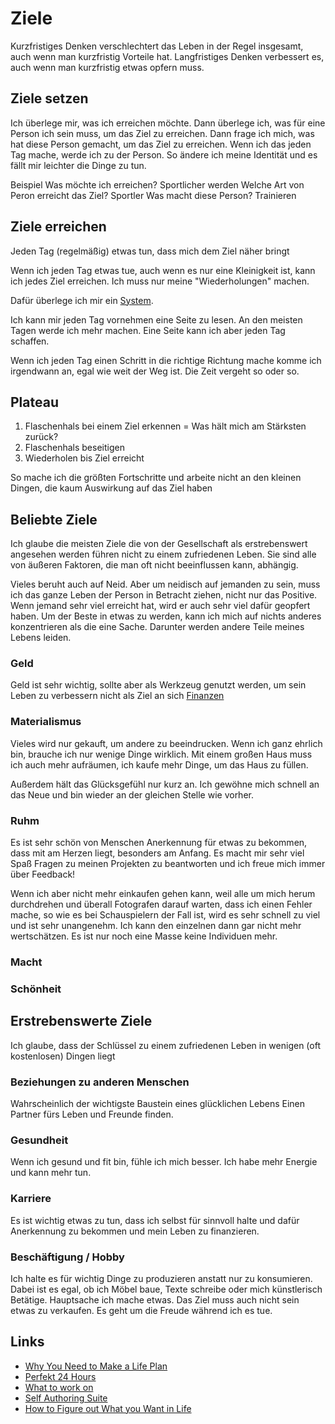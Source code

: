 # Ziele

Kurzfristiges Denken verschlechtert das Leben in der Regel insgesamt, auch wenn man kurzfristig Vorteile hat.
Langfristiges Denken verbessert es, auch wenn man kurzfristig etwas opfern muss.

## Ziele setzen

Ich überlege mir, was ich erreichen möchte.
Dann überlege ich, was für eine Person ich sein muss, um das Ziel zu erreichen.
Dann frage ich mich, was hat diese Person gemacht, um das Ziel zu erreichen.
Wenn ich das jeden Tag mache, werde ich zu der Person. So ändere ich meine Identität und es fällt mir leichter die Dinge zu tun.

Beispiel
Was möchte ich erreichen? Sportlicher werden
Welche Art von Peron erreicht das Ziel? Sportler
Was macht diese Person? Trainieren

## Ziele erreichen

Jeden Tag (regelmäßig) etwas tun, dass mich dem Ziel näher bringt

Wenn ich jeden Tag etwas tue, auch wenn es nur eine Kleinigkeit ist, kann ich jedes Ziel erreichen. Ich muss nur meine "Wiederholungen" machen.

Dafür überlege ich mir ein [System](./systeme/systeme.md).

Ich kann mir jeden Tag vornehmen eine Seite zu lesen. An den meisten Tagen werde ich mehr machen. Eine Seite kann ich aber jeden Tag schaffen. 

Wenn ich jeden Tag einen Schritt in die richtige Richtung mache komme ich irgendwann an, egal wie weit der Weg ist. Die Zeit vergeht so oder so.

## Plateau

1. Flaschenhals bei einem Ziel erkennen = Was hält mich am Stärksten zurück?
2. Flaschenhals beseitigen
3. Wiederholen bis Ziel erreicht

So mache ich die größten Fortschritte und arbeite nicht an den kleinen Dingen, die kaum Auswirkung auf das Ziel haben

## Beliebte Ziele

Ich glaube die meisten Ziele die von der Gesellschaft als erstrebenswert angesehen werden führen nicht zu einem zufriedenen Leben.
Sie sind alle von äußeren Faktoren, die man oft nicht beeinflussen kann, abhängig.

Vieles beruht auch auf Neid. Aber um neidisch auf jemanden zu sein, muss ich das ganze Leben der Person in Betracht ziehen, nicht nur das Positive.
Wenn jemand sehr viel erreicht hat, wird er auch sehr viel dafür geopfert haben. Um der Beste in etwas zu werden, kann ich mich auf nichts anderes konzentrieren als die eine Sache. Darunter werden andere Teile meines Lebens leiden.

### Geld

Geld ist sehr wichtig, sollte aber als Werkzeug genutzt werden, um sein Leben zu verbessern nicht als Ziel an sich 
[Finanzen](./finanzen/finanzen.md)

### Materialismus

Vieles wird nur gekauft, um andere zu beeindrucken. Wenn ich ganz ehrlich bin, brauche ich nur wenige Dinge wirklich.
Mit einem großen Haus muss ich auch mehr aufräumen, ich kaufe mehr Dinge, um das Haus zu füllen.

Außerdem hält das Glücksgefühl nur kurz an. Ich gewöhne mich schnell an das Neue und bin wieder an der gleichen Stelle wie vorher.

### Ruhm

Es ist sehr schön von Menschen Anerkennung für etwas zu bekommen, dass mit am Herzen liegt, besonders am Anfang.
Es macht mir sehr viel Spaß Fragen zu meinen Projekten zu beantworten und ich freue mich immer über Feedback!

Wenn ich aber nicht mehr einkaufen gehen kann, weil alle um mich herum durchdrehen und überall Fotografen darauf warten, dass ich einen Fehler mache, so wie es bei Schauspielern der Fall ist, wird es sehr schnell zu viel und ist sehr unangenehm.
Ich kann den einzelnen dann gar nicht mehr wertschätzen. Es ist nur noch eine Masse keine Individuen mehr.

### Macht

### Schönheit

## Erstrebenswerte Ziele

Ich glaube, dass der Schlüssel zu einem zufriedenen Leben in wenigen (oft kostenlosen) Dingen liegt

### Beziehungen zu anderen Menschen

Wahrscheinlich der wichtigste Baustein eines glücklichen Lebens
Einen Partner fürs Leben und Freunde finden.

### Gesundheit

Wenn ich gesund und fit bin, fühle ich mich besser. Ich habe mehr Energie und kann mehr tun.

### Karriere

Es ist wichtig etwas zu tun, dass ich selbst für sinnvoll halte und dafür Anerkennung zu bekommen und mein Leben zu finanzieren.

### Beschäftigung / Hobby

Ich halte es für wichtig Dinge zu produzieren anstatt nur zu konsumieren.
Dabei ist es egal, ob ich Möbel baue, Texte schreibe oder mich künstlerisch Betätige. Hauptsache ich mache etwas. Das Ziel muss auch nicht sein etwas zu verkaufen. Es geht um die Freude während ich es tue.

## Links

- [Why You Need to Make a Life Plan](https://www.lifehack.org/articles/lifestyle/why-you-need-to-make-a-life-plan.html)
- [Perfekt 24 Hours](https://perfect24hours.com/)
- [What to work on](https://www.julian.com/blog/life-planning)
- [Self Authoring Suite](https://www.selfauthoring.com/)
- [How to Figure out What you Want in Life](https://www.youtube.com/watch?v=O64k2QvZwa8&t=328s)

